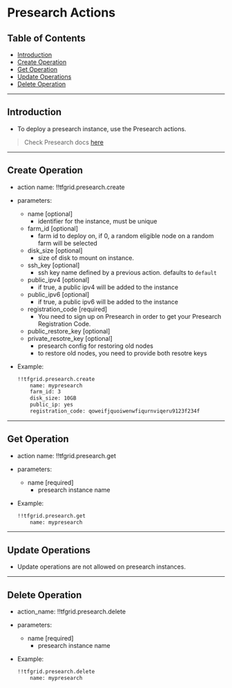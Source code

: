 <h1> Presearch Actions </h1>

<h2> Table of Contents </h2>

- [Introduction](#introduction)
- [Create Operation](#create-operation)
- [Get Operation](#get-operation)
- [Update Operations](#update-operations)
- [Delete Operation](#delete-operation)

***

## Introduction

- To deploy a presearch instance, use the Presearch actions.

> Check Presearch docs [here](../../../weblets/weblets_presearch.md)

***

## Create Operation

- action name: !!tfgrid.presearch.create
- parameters:
  - name [optional]
    - identifier for the instance, must be unique
  - farm_id [optional]
    - farm id to deploy on, if 0, a random eligible node on a random farm will be selected
  - disk_size [optional]
    - size of disk to mount on instance.
  - ssh_key [optional]
    - ssh key name defined by a previous action. defaults to `default`
  - public_ipv4 [optional]
    - if true, a public ipv4 will be added to the instance
  - public_ipv6 [optional]
    - if true, a public ipv6 will be added to the instance
  - registration_code [required]
    - You need to sign up on Presearch in order to get your Presearch Registration Code.
  - public_restore_key [optional]
  - private_resotre_key [optional]
    - presearch config for restoring old nodes
    - to restore old nodes, you need to provide both resotre keys

- Example:
  
  ```md
  !!tfgrid.presearch.create
      name: mypresearch
      farm_id: 3
      disk_size: 10GB
      public_ip: yes
      registration_code: qoweifjquoiwenwfiqurnviqeru9123f234f
  ```

***

## Get Operation

- action name: !!tfgrid.presearch.get
- parameters:
  - name [required]
    - presearch instance name

- Example:
  
  ```md
  !!tfgrid.presearch.get
      name: mypresearch
  ```

***

## Update Operations

- Update operations are not allowed on presearch instances.

***
  
## Delete Operation

- action_name: !!tfgrid.presearch.delete
- parameters:
  - name [required]
    - presearch instance name

- Example:
  
  ```md
  !!tfgrid.presearch.delete
      name: mypresearch
  ```
